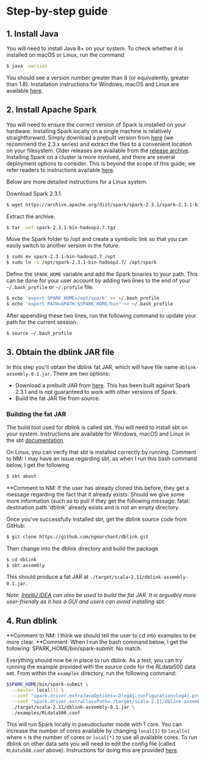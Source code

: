 # Step-by-step guide

## 1. Install Java
You will need to install Java 8+ on your system. To check whether it is 
installed on macOS or Linux, run the command
```bash
$ java -version
```
You should see a version number greater than 8 (or equivalently, greater 
than 1.8).
Installation instructions for Windows, macOS and Linux are available 
[here](https://java.com/en/download/help/download_options.xml).

## 2. Install Apache Spark
You will need to ensure the correct version of Spark is installed on your 
hardware. Installing Spark locally on a single machine is relatively 
straightforward. Simply download a prebuilt version from 
[here](https://spark.apache.org/downloads.html) (we recommend the 2.3.x series)
and extract the files to a convenient location on your filesystem. 
Older releases are available from the 
[release archive](https://archive.apache.org/dist/spark/).
Installing Spark on a cluster is more involved, and there are several 
deployment options to consider. This is beyond the scope of this guide; 
we refer readers to instructions available 
[here](https://spark.apache.org/docs/latest/#launching-on-a-cluster).

Below are more detailed instructions for a Linux system.

Download Spark 2.3.1.
```bash
$ wget https://archive.apache.org/dist/spark/spark-2.3.1/spark-2.3.1-bin-hadoop2.7.tgz
```
Extract the archive.
```bash
$ tar -xvf spark-2.3.1-bin-hadoop2.7.tgz
```
Move the Spark folder to /opt and create a symbolic link so that you can easily 
switch to another version in the future.
```bash
$ sudo mv spark-2.3.1-bin-hadoop2.7 /opt
$ sudo ln -s /opt/spark-2.3.1-bin-hadoop2.7/ /opt/spark
```
Define the `SPARK_HOME` variable and add the Spark binaries to your path. 
This can be done for your user account by adding two lines to 
the end of your `~/.bash_profile` or `~/.profile` file.
```bash
$ echo 'export SPARK_HOME=/opt/spark' >> ~/.bash_profile
$ echo 'export PATH=$PATH:$SPARK_HOME/bin' >> ~/.bash_profile
```

After appending these two lines, run the following command to update your 
path for the current session. 
```bash
$ source ~/.bash_profile 
```

## 3. Obtain the dblink JAR file
In this step you'll obtain the dblink fat JAR, which will have file name 
`dblink-assembly-0.1.jar`.
There are two options:
* Download a prebuilt JAR from [here](http://). 
This has been built against Spark 2.3.1 and is not guaranteed to work with 
other versions of Spark.
* Build the fat JAR file from source.

### Building the fat JAR
The build tool used for dblink is called sbt. You will need to install 
sbt on your system. Instructions are available for Windows, macOS and Linux 
in the sbt 
[documentation](https://www.scala-sbt.org/1.x/docs/Setup.html).

On Linux, you can verify that sbt is installed correctly by running.
Comment to NM: I may have an issue regarding sbt, as when I run this bash command below, I get the following 
```bash
$ sbt about
```
**Comment to NM: If the user has already cloned this before, they get a message regarding the fact that it already exists. Should we give some more information (such as to pull if they get the following message: fatal: destination path 'dblink' already exists and is not an empty directory.

Once you've successfully installed sbt, get the dblink source code from 
GitHub:
```bash
$ git clone https://github.com/ngmarchant/dblink.git
```
Then change into the dblink directory and build the package
```bash
$ cd dblink
$ sbt assembly
```
This should produce a fat JAR at `./target/scala-2.11/dblink-assembly-0.1.jar`.

_Note: [IntelliJ IDEA](https://www.jetbrains.com/idea/) can also be used to 
build the fat JAR. It is arguably more user-friendly as it has a GUI and 
users can avoid installing sbt._

## 4. Run dblink
**Comment to NM: I think we should tell the user to cd into examples to be more clear. 
**Comment: When I run the bash command below, I get the following: SPARK_HOME/bin/spark-submit: No match.

Everything should now be in place to run dblink. As a test, you can try running 
the example provided with the source code for the RLdata500 data set.
From within the `examples` directory, run the following command:
```bash
$SPARK_HOME/bin/spark-submit \
  --master local[1] \
  --conf "spark.driver.extraJavaOptions=-Dlog4j.configuration=log4j.properties" \
  --conf "spark.driver.extraClassPath=./target/scala-2.11/dblink-assembly-0.1.jar" \
  ./target/scala-2.11/dblink-assembly-0.1.jar \
  ./examples/RLdata500.conf
```
This will run Spark locally in pseudocluster mode with 1 core. You can increase 
the number of cores available by changing `local[1]` to `local[n]` where `n` 
is the number of cores or `local[*]` to use all available cores.
To run dblink on other data sets you will need to edit the config file (called 
`RLdata500.conf` above).
Instructions for doing this are provided [here](configuration.md).
